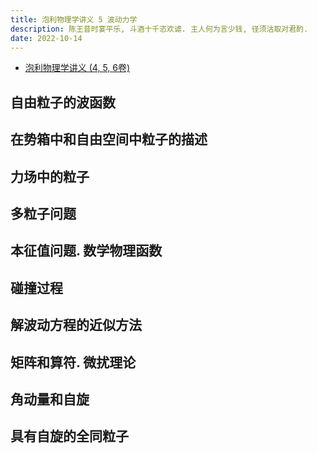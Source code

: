 ```yaml
---
title: 泡利物理学讲义 5 波动力学
description: 陈王昔时宴平乐, 斗酒十千恣欢谑. 主人何为言少钱, 径须沽取对君酌.
date: 2022-10-14
---
```


- [泡利物理学讲义 (4, 5, 6卷)](https://book.douban.com/subject/35192922/)

## 自由粒子的波函数

## 在势箱中和自由空间中粒子的描述

## 力场中的粒子

## 多粒子问题

## 本征值问题. 数学物理函数

## 碰撞过程

## 解波动方程的近似方法

## 矩阵和算符. 微扰理论

## 角动量和自旋

## 具有自旋的全同粒子
